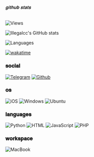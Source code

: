 ###### 𝐠𝐢𝐭𝐡𝐮𝐛 𝐬𝐭𝐚𝐭𝐬

![Views](https://komarev.com/ghpvc/?username=soblazncc&color=brightgreen)

![Illegalcc's GitHub stats](https://github-readme-stats.vercel.app/api?username=soblazncc&theme=midnight-purple&count_private=true&icons=true)

![Languages](https://github-readme-stats.vercel.app/api/top-langs/?username=soblazncc&layout=compact&theme=midnight-purple&count_private=true)

[![wakatime](https://wakatime.com/badge/user/d6d517a6-f2e4-44c3-bb35-1f5d74fd1b9d.svg)](https://wakatime.com/@d6d517a6-f2e4-44c3-bb35-1f5d74fd1b9d)

### 𝐬𝐨𝐜𝐢𝐚𝐥

[![Telegram](https://img.shields.io/badge/Telegram-2CA5E0?style=for-the-badge&logo=telegram&logoColor=white)](https://t.me/soblvzn)
[![Github](https://img.shields.io/badge/GitHub-100000?style=for-the-badge&logo=github&logoColor=white)](https://github.com/soblazncc)

### 𝐨𝐬

![iOS](https://img.shields.io/badge/iOS-000000?style=for-the-badge&logo=ios&logoColor=white)
![Windows](https://img.shields.io/badge/Windows-0078D6?style=for-the-badge&logo=windows&logoColor=white)
![Ubuntu](https://img.shields.io/badge/Ubuntu-E95420?style=for-the-badge&logo=ubuntu&logoColor=white)

### 𝐥𝐚𝐧𝐠𝐮𝐚𝐠𝐞𝐬

![Python](https://img.shields.io/badge/Python-3776AB?style=for-the-badge&logo=python&logoColor=white)
![HTML](https://img.shields.io/badge/HTML-239120?style=for-the-badge&logo=html5&logoColor=white)
![JavaScript](https://img.shields.io/badge/JavaScript-323330?style=for-the-badge&logo=javascript&logoColor=F7DF1E)
![PHP](https://img.shields.io/badge/PHP-777BB4?style=for-the-badge&logo=php&logoColor=white)

### 𝐰𝐨𝐫𝐤𝐬𝐩𝐚𝐜𝐞

![MacBook](https://img.shields.io/badge/Apple-MacBook_Pro_2012-999999?style=for-the-badge&logo=apple&logoColor=white)
